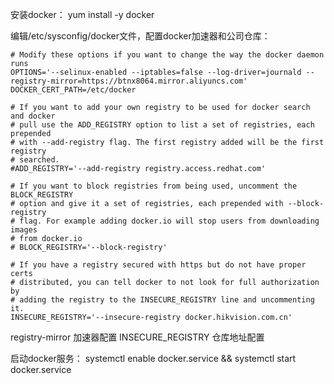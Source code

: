 安装docker：
yum install -y docker

编辑/etc/sysconfig/docker文件，配置docker加速器和公司仓库：
```
# Modify these options if you want to change the way the docker daemon runs
OPTIONS='--selinux-enabled --iptables=false --log-driver=journald --registry-mirror=https://btnx8064.mirror.aliyuncs.com'
DOCKER_CERT_PATH=/etc/docker

# If you want to add your own registry to be used for docker search and docker
# pull use the ADD_REGISTRY option to list a set of registries, each prepended
# with --add-registry flag. The first registry added will be the first registry
# searched.
#ADD_REGISTRY='--add-registry registry.access.redhat.com'

# If you want to block registries from being used, uncomment the BLOCK_REGISTRY
# option and give it a set of registries, each prepended with --block-registry
# flag. For example adding docker.io will stop users from downloading images
# from docker.io
# BLOCK_REGISTRY='--block-registry'

# If you have a registry secured with https but do not have proper certs
# distributed, you can tell docker to not look for full authorization by
# adding the registry to the INSECURE_REGISTRY line and uncommenting it.
INSECURE_REGISTRY='--insecure-registry docker.hikvision.com.cn'
```
registry-mirror 加速器配置
INSECURE_REGISTRY 仓库地址配置

启动docker服务：
systemctl enable docker.service && systemctl start docker.service
